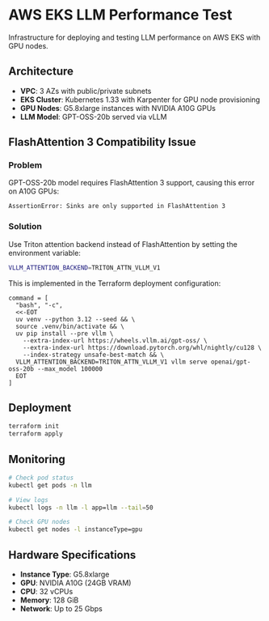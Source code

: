 # AWS EKS LLM Performance Test

Infrastructure for deploying and testing LLM performance on AWS EKS with GPU nodes.

## Architecture

- **VPC**: 3 AZs with public/private subnets
- **EKS Cluster**: Kubernetes 1.33 with Karpenter for GPU node provisioning
- **GPU Nodes**: G5.8xlarge instances with NVIDIA A10G GPUs
- **LLM Model**: GPT-OSS-20b served via vLLM

## FlashAttention 3 Compatibility Issue

### Problem
GPT-OSS-20b model requires FlashAttention 3 support, causing this error on A10G GPUs:
```
AssertionError: Sinks are only supported in FlashAttention 3
```

### Solution
Use Triton attention backend instead of FlashAttention by setting the environment variable:
```bash
VLLM_ATTENTION_BACKEND=TRITON_ATTN_VLLM_V1
```

This is implemented in the Terraform deployment configuration:
```hcl
command = [
  "bash", "-c",
  <<-EOT
  uv venv --python 3.12 --seed && \
  source .venv/bin/activate && \
  uv pip install --pre vllm \
    --extra-index-url https://wheels.vllm.ai/gpt-oss/ \
    --extra-index-url https://download.pytorch.org/whl/nightly/cu128 \
    --index-strategy unsafe-best-match && \
  VLLM_ATTENTION_BACKEND=TRITON_ATTN_VLLM_V1 vllm serve openai/gpt-oss-20b --max_model 100000
  EOT
]
```

## Deployment

```bash
terraform init
terraform apply
```

## Monitoring

```bash
# Check pod status
kubectl get pods -n llm

# View logs
kubectl logs -n llm -l app=llm --tail=50

# Check GPU nodes
kubectl get nodes -l instanceType=gpu
```

## Hardware Specifications

- **Instance Type**: G5.8xlarge
- **GPU**: NVIDIA A10G (24GB VRAM)
- **CPU**: 32 vCPUs
- **Memory**: 128 GiB
- **Network**: Up to 25 Gbps
